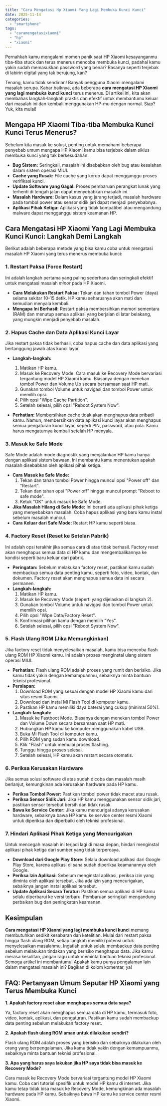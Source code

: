 ```yaml
---
title: "Cara Mengatasi Hp Xiaomi Yang Lagi Membuka Kunci Kunci"
date: 2025-11-14
categories: 
  - "smartphone"
tags: 
  - "caramengatasixiaomi"
  - "hp"
  - "xiaomi"
---
```


Pernahkah kamu mengalami momen panik saat HP Xiaomi kesayanganmu tiba-tiba stuck dan terus menerus mencoba membuka kunci, padahal kamu yakin sudah memasukkan password yang benar? Rasanya seperti terjebak di labirin digital yang tak berujung, kan?

Tenang, kamu tidak sendirian! Banyak pengguna Xiaomi mengalami masalah serupa. Kabar baiknya, ada beberapa **cara mengatasi HP Xiaomi yang lagi membuka kunci kunci** terus menerus. Di artikel ini, kita akan membahas langkah-langkah praktis dan efektif untuk membantumu keluar dari masalah ini dan kembali menggunakan HP-mu dengan normal. Siap? Yuk, kita mulai!

## Mengapa HP Xiaomi Tiba-tiba Membuka Kunci Kunci Terus Menerus?

Sebelum kita masuk ke solusi, penting untuk memahami beberapa penyebab umum mengapa HP Xiaomi kamu bisa terjebak dalam siklus membuka kunci yang tak berkesudahan.

- **Bug Sistem:** Seringkali, masalah ini disebabkan oleh bug atau kesalahan dalam sistem operasi MIUI.
- **Cache yang Rusak:** File cache yang korup dapat mengganggu proses verifikasi kunci.
- **Update Software yang Gagal:** Proses pembaruan perangkat lunak yang terhenti di tengah jalan dapat menyebabkan masalah ini.
- **Masalah Hardware:** Dalam kasus yang jarang terjadi, masalah hardware pada tombol power atau sensor sidik jari dapat menjadi penyebabnya.
- **Aplikasi Pihak Ketiga:** Aplikasi yang tidak kompatibel atau mengandung malware dapat mengganggu sistem keamanan HP.

## Cara Mengatasi HP Xiaomi Yang Lagi Membuka Kunci Kunci: Langkah Demi Langkah

Berikut adalah beberapa metode yang bisa kamu coba untuk mengatasi masalah HP Xiaomi yang terus menerus membuka kunci:

### 1\. Restart Paksa (Force Restart)

Ini adalah langkah pertama yang paling sederhana dan seringkali efektif untuk mengatasi masalah _minor_ pada HP Xiaomi.

- **Cara Melakukan Restart Paksa:** Tekan dan tahan tombol Power (daya) selama sekitar 10-15 detik. HP kamu seharusnya akan mati dan kemudian menyala kembali.
- **Mengapa Ini Berhasil:** Restart paksa membersihkan memori sementara (RAM) dan menutup semua aplikasi yang berjalan di latar belakang, yang mungkin menjadi penyebab masalah.

### 2\. Hapus Cache dan Data Aplikasi Kunci Layar

Jika restart paksa tidak berhasil, coba hapus cache dan data aplikasi yang bertanggung jawab atas kunci layar.

- **Langkah-langkah:**
    
    1. Matikan HP kamu.
    2. Masuk ke Recovery Mode. Cara masuk ke Recovery Mode bervariasi tergantung model HP Xiaomi kamu. Biasanya dengan menekan tombol Power dan Volume Up secara bersamaan saat HP mati.
    3. Gunakan tombol Volume untuk navigasi dan tombol Power untuk memilih opsi.
    4. Pilih opsi "Wipe Cache Partition".
    5. Setelah selesai, pilih opsi "Reboot System Now".
- **Perhatian:** Membersihkan cache tidak akan menghapus data pribadi kamu. Namun, membersihkan data aplikasi kunci layar akan menghapus semua pengaturan kunci layar, seperti PIN, password, atau pola. Kamu harus mengaturnya kembali setelah HP menyala.
    

### 3\. Masuk ke Safe Mode

Safe Mode adalah mode diagnostik yang menjalankan HP kamu hanya dengan aplikasi sistem bawaan. Ini membantu kamu menentukan apakah masalah disebabkan oleh aplikasi pihak ketiga.

- **Cara Masuk ke Safe Mode:**
    1. Tekan dan tahan tombol Power hingga muncul opsi "Power off" dan "Restart".
    2. Tekan dan tahan opsi "Power off" hingga muncul prompt "Reboot to safe mode".
    3. Ketuk "OK" untuk masuk ke Safe Mode.
- **Jika Masalah Hilang di Safe Mode:** Ini berarti ada aplikasi pihak ketiga yang menyebabkan masalah. Coba hapus aplikasi yang baru kamu instal sebelum masalah muncul.
- **Cara Keluar dari Safe Mode:** Restart HP kamu seperti biasa.

### 4\. Factory Reset (Reset ke Setelan Pabrik)

Ini adalah opsi terakhir jika semua cara di atas tidak berhasil. Factory reset akan menghapus semua data di HP kamu dan mengembalikannya ke kondisi seperti baru keluar dari pabrik.

- **Peringatan:** Sebelum melakukan factory reset, pastikan kamu sudah membackup semua data penting kamu, seperti foto, video, kontak, dan dokumen. Factory reset akan menghapus semua data ini secara permanen.
- **Langkah-langkah:**
    1. Matikan HP kamu.
    2. Masuk ke Recovery Mode (seperti yang dijelaskan di langkah 2).
    3. Gunakan tombol Volume untuk navigasi dan tombol Power untuk memilih opsi.
    4. Pilih opsi "Wipe Data/Factory Reset".
    5. Konfirmasi pilihan kamu dengan memilih "Yes".
    6. Setelah selesai, pilih opsi "Reboot System Now".

### 5\. Flash Ulang ROM (Jika Memungkinkan)

Jika factory reset tidak menyelesaikan masalah, kamu bisa mencoba flash ulang ROM HP Xiaomi kamu. Ini adalah proses menginstal ulang sistem operasi MIUI.

- **Perhatian:** Flash ulang ROM adalah proses yang rumit dan berisiko. Jika kamu tidak yakin dengan kemampuanmu, sebaiknya minta bantuan teknisi profesional.
- **Persiapan:**
    1. Download ROM yang sesuai dengan model HP Xiaomi kamu dari situs resmi Xiaomi.
    2. Download dan instal Mi Flash Tool di komputer kamu.
    3. Pastikan HP kamu memiliki daya baterai yang cukup (minimal 50%).
- **Langkah-langkah:**
    1. Masuk ke Fastboot Mode. Biasanya dengan menekan tombol Power dan Volume Down secara bersamaan saat HP mati.
    2. Hubungkan HP kamu ke komputer menggunakan kabel USB.
    3. Buka Mi Flash Tool di komputer kamu.
    4. Pilih ROM yang sudah kamu download.
    5. Klik "Flash" untuk memulai proses flashing.
    6. Tunggu hingga proses selesai.
    7. Setelah selesai, HP kamu akan restart secara otomatis.

### 6\. Periksa Kerusakan Hardware

Jika semua solusi software di atas sudah dicoba dan masalah masih berlanjut, kemungkinan ada kerusakan hardware pada HP kamu.

- **Periksa Tombol Power:** Pastikan tombol power tidak macet atau rusak.
- **Periksa Sensor Sidik Jari:** Jika HP kamu menggunakan sensor sidik jari, pastikan sensor tersebut bersih dan tidak rusak.
- **Bawa ke Service Center:** Jika kamu mencurigai adanya kerusakan hardware, sebaiknya bawa HP kamu ke service center resmi Xiaomi untuk diperiksa dan diperbaiki oleh teknisi profesional.

### 7\. Hindari Aplikasi Pihak Ketiga yang Mencurigakan

Untuk mencegah masalah ini terjadi lagi di masa depan, hindari menginstal aplikasi pihak ketiga dari sumber yang tidak terpercaya.

- **Download dari Google Play Store:** Selalu download aplikasi dari Google Play Store, karena aplikasi di sana sudah diperiksa keamanannya oleh Google.
- **Periksa Izin Aplikasi:** Sebelum menginstal aplikasi, periksa izin yang diminta oleh aplikasi tersebut. Jika ada izin yang mencurigakan, sebaiknya jangan instal aplikasi tersebut.
- **Update Aplikasi Secara Teratur:** Pastikan semua aplikasi di HP kamu selalu diperbarui ke versi terbaru. Pembaruan seringkali mengandung perbaikan bug dan peningkatan keamanan.

## Kesimpulan

**Cara mengatasi HP Xiaomi yang lagi membuka kunci kunci** memang membutuhkan sedikit kesabaran dan ketelitian. Mulai dari restart paksa hingga flash ulang ROM, setiap langkah memiliki potensi untuk menyelesaikan masalahmu. Ingatlah untuk selalu membackup data penting sebelum melakukan tindakan yang berisiko menghapus data. Jika kamu merasa kesulitan, jangan ragu untuk meminta bantuan teknisi profesional. Semoga artikel ini membantumu! Apakah kamu punya pengalaman lain dalam mengatasi masalah ini? Bagikan di kolom komentar, ya!

## FAQ: Pertanyaan Umum Seputar HP Xiaomi yang Terus Membuka Kunci

**1\. Apakah factory reset akan menghapus semua data saya?**

Ya, factory reset akan menghapus semua data di HP kamu, termasuk foto, video, kontak, aplikasi, dan pengaturan. Pastikan kamu sudah membackup data penting sebelum melakukan factory reset.

**2\. Apakah flash ulang ROM aman untuk dilakukan sendiri?**

Flash ulang ROM adalah proses yang berisiko dan sebaiknya dilakukan oleh orang yang berpengalaman. Jika kamu tidak yakin dengan kemampuanmu, sebaiknya minta bantuan teknisi profesional.

**3\. Apa yang harus saya lakukan jika HP saya tidak bisa masuk ke Recovery Mode?**

Cara masuk ke Recovery Mode bervariasi tergantung model HP Xiaomi kamu. Coba cari tutorial spesifik untuk model HP kamu di internet. Jika kamu tetap tidak bisa masuk ke Recovery Mode, kemungkinan ada masalah hardware pada HP kamu. Sebaiknya bawa HP kamu ke service center resmi Xiaomi.
